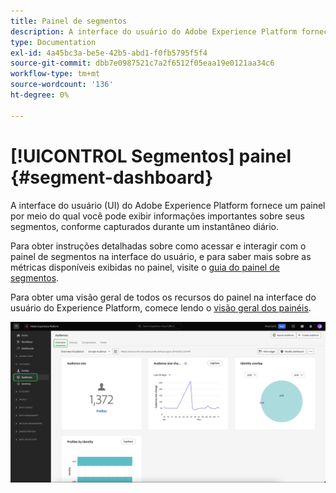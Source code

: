 ```yaml
---
title: Painel de segmentos
description: A interface do usuário do Adobe Experience Platform fornece um painel por meio do qual você pode visualizar métricas importantes relacionadas a segmentos criados e mantidos por sua organização.
type: Documentation
exl-id: 4a45bc3a-be5e-42b5-abd1-f0fb5795f5f4
source-git-commit: dbb7e0987521c7a2f6512f05eaa19e0121aa34c6
workflow-type: tm+mt
source-wordcount: '136'
ht-degree: 0%

---
```


# [!UICONTROL Segmentos] painel {#segment-dashboard}

A interface do usuário (UI) do Adobe Experience Platform fornece um painel por meio do qual você pode exibir informações importantes sobre seus segmentos, conforme capturados durante um instantâneo diário.

Para obter instruções detalhadas sobre como acessar e interagir com o painel de segmentos na interface do usuário, e para saber mais sobre as métricas disponíveis exibidas no painel, visite o [guia do painel de segmentos](../../dashboards/guides/segments.md).

Para obter uma visão geral de todos os recursos do painel na interface do usuário do Experience Platform, comece lendo o [visão geral dos painéis](../../dashboards/home.md).

![O painel de segmentos. Isso mostra três widgets: o widget de tamanho do público-alvo, o widget de tendência de alteração de tamanho do público-alvo e os perfis por widget de identidade.](../../dashboards/images/segments/dashboard-overview.png)
